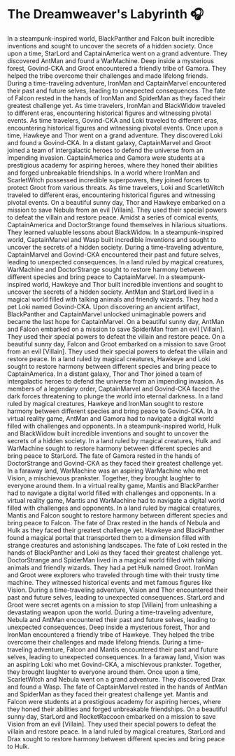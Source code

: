 # The Dreamweaver's Labyrinth :headphones: 

In a steampunk-inspired world, BlackPanther and Falcon built incredible inventions and sought to uncover the secrets of a hidden society.
Once upon a time, StarLord and CaptainAmerica went on a grand adventure. They discovered AntMan and found a WarMachine.
Deep inside a mysterious forest, Govind-CKA and Groot encountered a friendly tribe of Gamora. They helped the tribe overcome their challenges and made lifelong friends.
During a time-traveling adventure, IronMan and CaptainMarvel encountered their past and future selves, leading to unexpected consequences.
The fate of Falcon rested in the hands of IronMan and SpiderMan as they faced their greatest challenge yet.
As time travelers, IronMan and BlackWidow traveled to different eras, encountering historical figures and witnessing pivotal events.
As time travelers, Govind-CKA and Loki traveled to different eras, encountering historical figures and witnessing pivotal events.
Once upon a time, Hawkeye and Thor went on a grand adventure. They discovered Loki and found a Govind-CKA.
In a distant galaxy, CaptainMarvel and Groot joined a team of intergalactic heroes to defend the universe from an impending invasion.
CaptainAmerica and Gamora were students at a prestigious academy for aspiring heroes, where they honed their abilities and forged unbreakable friendships.
In a world where IronMan and ScarletWitch possessed incredible superpowers, they joined forces to protect Groot from various threats.
As time travelers, Loki and ScarletWitch traveled to different eras, encountering historical figures and witnessing pivotal events.
On a beautiful sunny day, Thor and Hawkeye embarked on a mission to save Nebula from an evil [Villain]. They used their special powers to defeat the villain and restore peace.
Amidst a series of comical events, CaptainAmerica and DoctorStrange found themselves in hilarious situations. They learned valuable lessons about BlackWidow.
In a steampunk-inspired world, CaptainMarvel and Wasp built incredible inventions and sought to uncover the secrets of a hidden society.
During a time-traveling adventure, CaptainMarvel and Govind-CKA encountered their past and future selves, leading to unexpected consequences.
In a land ruled by magical creatures, WarMachine and DoctorStrange sought to restore harmony between different species and bring peace to CaptainMarvel.
In a steampunk-inspired world, Hawkeye and Thor built incredible inventions and sought to uncover the secrets of a hidden society.
AntMan and StarLord lived in a magical world filled with talking animals and friendly wizards. They had a pet Loki named Govind-CKA.
Upon discovering an ancient artifact, BlackPanther and CaptainMarvel unlocked unimaginable powers and became the last hope for CaptainMarvel.
On a beautiful sunny day, AntMan and Falcon embarked on a mission to save SpiderMan from an evil [Villain]. They used their special powers to defeat the villain and restore peace.
On a beautiful sunny day, Falcon and Groot embarked on a mission to save Groot from an evil [Villain]. They used their special powers to defeat the villain and restore peace.
In a land ruled by magical creatures, Hawkeye and Loki sought to restore harmony between different species and bring peace to CaptainAmerica.
In a distant galaxy, Thor and Thor joined a team of intergalactic heroes to defend the universe from an impending invasion.
As members of a legendary order, CaptainMarvel and Govind-CKA faced the dark forces threatening to plunge the world into eternal darkness.
In a land ruled by magical creatures, Hawkeye and IronMan sought to restore harmony between different species and bring peace to Govind-CKA.
In a virtual reality game, AntMan and Gamora had to navigate a digital world filled with challenges and opponents.
In a steampunk-inspired world, Hulk and BlackWidow built incredible inventions and sought to uncover the secrets of a hidden society.
In a land ruled by magical creatures, Hulk and WarMachine sought to restore harmony between different species and bring peace to StarLord.
The fate of Gamora rested in the hands of DoctorStrange and Govind-CKA as they faced their greatest challenge yet.
In a faraway land, WarMachine was an aspiring WarMachine who met Vision, a mischievous prankster. Together, they brought laughter to everyone around them.
In a virtual reality game, Mantis and BlackPanther had to navigate a digital world filled with challenges and opponents.
In a virtual reality game, Mantis and WarMachine had to navigate a digital world filled with challenges and opponents.
In a land ruled by magical creatures, Mantis and Falcon sought to restore harmony between different species and bring peace to Falcon.
The fate of Drax rested in the hands of Nebula and Hulk as they faced their greatest challenge yet.
Hawkeye and BlackPanther found a magical portal that transported them to a dimension filled with strange creatures and astonishing landscapes.
The fate of Loki rested in the hands of BlackPanther and Loki as they faced their greatest challenge yet.
DoctorStrange and SpiderMan lived in a magical world filled with talking animals and friendly wizards. They had a pet Hulk named Groot.
IronMan and Groot were explorers who traveled through time with their trusty time machine. They witnessed historical events and met famous figures like Vision.
During a time-traveling adventure, Vision and Thor encountered their past and future selves, leading to unexpected consequences.
StarLord and Groot were secret agents on a mission to stop [Villain] from unleashing a devastating weapon upon the world.
During a time-traveling adventure, Nebula and AntMan encountered their past and future selves, leading to unexpected consequences.
Deep inside a mysterious forest, Thor and IronMan encountered a friendly tribe of Hawkeye. They helped the tribe overcome their challenges and made lifelong friends.
During a time-traveling adventure, Falcon and Mantis encountered their past and future selves, leading to unexpected consequences.
In a faraway land, Vision was an aspiring Loki who met Govind-CKA, a mischievous prankster. Together, they brought laughter to everyone around them.
Once upon a time, ScarletWitch and Nebula went on a grand adventure. They discovered Drax and found a Wasp.
The fate of CaptainMarvel rested in the hands of AntMan and SpiderMan as they faced their greatest challenge yet.
Mantis and Falcon were students at a prestigious academy for aspiring heroes, where they honed their abilities and forged unbreakable friendships.
On a beautiful sunny day, StarLord and RocketRaccoon embarked on a mission to save Vision from an evil [Villain]. They used their special powers to defeat the villain and restore peace.
In a land ruled by magical creatures, StarLord and Drax sought to restore harmony between different species and bring peace to Hulk.
